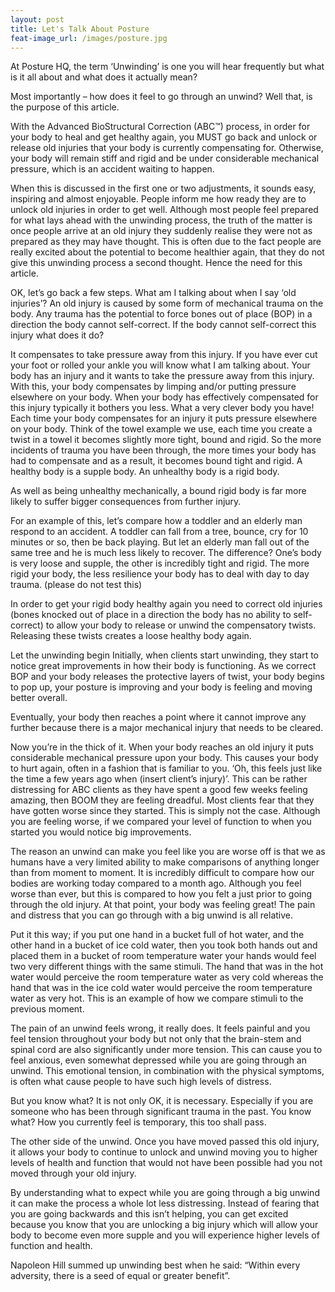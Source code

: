 ```yaml
---
layout: post
title: Let's Talk About Posture
feat-image_url: /images/posture.jpg
---
```


At Posture HQ, the term ‘Unwinding’ is one you will hear frequently but what is it all about and what does it actually mean?

Most importantly – how does it feel to go through an unwind? Well that, is the purpose of this article.

With the Advanced BioStructural Correction (ABC™) process, in order for your body to heal and get healthy again, you MUST go back and unlock or release old injuries that your body is currently compensating for. Otherwise, your body will remain stiff and rigid and be under considerable mechanical pressure, which is an accident waiting to happen.

When this is discussed in the first one or two adjustments, it sounds easy, inspiring and almost enjoyable. People inform me how ready they are to unlock old injuries in order to get well. Although most people feel prepared for what lays ahead with the unwinding process, the truth of the matter is once people arrive at an old injury they suddenly realise they were not as prepared as they may have thought. This is often due to the fact people are really excited about the potential to become healthier again, that they do not give this unwinding process a second thought. Hence the need for this article.

OK, let’s go back a few steps. What am I talking about when I say ‘old injuries’? An old injury is caused by some form of mechanical trauma on the body. Any trauma has the potential to force bones out of place (BOP) in a direction the body cannot self-correct. If the body cannot self-correct this injury what does it do?

It compensates to take pressure away from this injury. If you have ever cut your foot or rolled your ankle you will know what I am talking about. Your body has an injury and it wants to take the pressure away from this injury. With this, your body compensates by limping and/or putting pressure elsewhere on your body. When your body has effectively compensated for this injury typically it bothers you less. What a very clever body you have!
Each time your body compensates for an injury it puts pressure elsewhere on your body. Think of the towel example we use, each time you create a twist in a towel it becomes slightly more tight, bound and rigid. So the more incidents of trauma you have been through, the more times your body has had to compensate and as a result, it becomes bound tight and rigid.
A healthy body is a supple body. An unhealthy body is a rigid body.

As well as being unhealthy mechanically, a bound rigid body is far more likely to suffer bigger consequences from further injury.

For an example of this, let’s compare how a toddler and an elderly man respond to an accident. A toddler can fall from a tree, bounce, cry for 10 minutes or so, then be back playing. But let an elderly man fall out of the same tree and he is much less likely to recover. The difference? One’s body is very loose and supple, the other is incredibly tight and rigid. The more rigid your body, the less resilience your body has to deal with day to day trauma. (please do not test this)

In order to get your rigid body healthy again you need to correct old injuries (bones knocked out of place in a direction the body has no ability to self-correct) to allow your body to release or unwind the compensatory twists. Releasing these twists creates a loose healthy body again.

Let the unwinding begin
Initially, when clients start unwinding, they start to notice great improvements in how their body is functioning. As we correct BOP and your body releases the protective layers of twist, your body begins to pop up, your posture is improving and your body is feeling and moving better overall.

Eventually, your body then reaches a point where it cannot improve any further because there is a major mechanical injury that needs to be cleared.

Now you’re in the thick of it.
When your body reaches an old injury it puts considerable mechanical pressure upon your body. This causes your body to hurt again, often in a fashion that is familiar to you. ‘Oh, this feels just like the time a few years ago when (insert client’s injury)’. This can be rather distressing for ABC clients as they have spent a good few weeks feeling amazing, then BOOM they are feeling dreadful. Most clients fear that they have gotten worse since they started. This is simply not the case. Although you are feeling worse, if we compared your level of function to when you started you would notice big improvements.

The reason an unwind can make you feel like you are worse off is that we as humans have a very limited ability to make comparisons of anything longer than from moment to moment. It is incredibly difficult to compare how our bodies are working today compared to a month ago. Although you feel worse than ever, but this is compared to how you felt a just prior to going through the old injury. At that point, your body was feeling great! The pain and distress that you can go through with a big unwind is all relative.

Put it this way; if you put one hand in a bucket full of hot water, and the other hand in a bucket of ice cold water, then you took both hands out and placed them in a bucket of room temperature water your hands would feel two very different things with the same stimuli. The hand that was in the hot water would perceive the room temperature water as very cold whereas the hand that was in the ice cold water would perceive the room temperature water as very hot. This is an example of how we compare stimuli to the previous moment.

The pain of an unwind feels wrong, it really does. It feels painful and you feel tension throughout your body but not only that the brain-stem and spinal cord are also significantly under more tension. This can cause you to feel anxious, even somewhat depressed while you are going through an unwind. This emotional tension, in combination with the physical symptoms, is often what cause people to have such high levels of distress.

But you know what? It is not only OK, it is necessary. Especially if you are someone who has been through significant trauma in the past. You know what? How you currently feel is temporary, this too shall pass.

The other side of the unwind.
Once you have moved passed this old injury, it allows your body to continue to unlock and unwind moving you to higher levels of health and function that would not have been possible had you not moved through your old injury.

By understanding what to expect while you are going through a big unwind it can make the process a whole lot less distressing. Instead of fearing that you are going backwards and this isn’t helping, you can get excited because you know that you are unlocking a big injury which will allow your body to become even more supple and you will experience higher levels of function and health.

Napoleon Hill summed up unwinding best when he said:  “Within every adversity, there is a seed of equal or greater benefit”.
